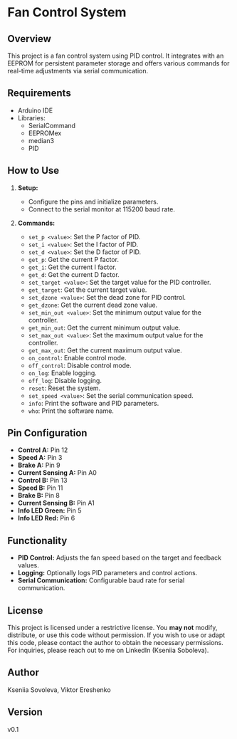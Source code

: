 # Fan Control System

## Overview
This project is a fan control system using PID control. It integrates with an EEPROM for persistent parameter storage and offers various commands for real-time adjustments via serial communication.

## Requirements
- Arduino IDE
- Libraries:
  - SerialCommand
  - EEPROMex
  - median3
  - PID

## How to Use

1. **Setup:**
   - Configure the pins and initialize parameters.
   - Connect to the serial monitor at 115200 baud rate.

2. **Commands:**
   - `set_p <value>`: Set the P factor of PID.
   - `set_i <value>`: Set the I factor of PID.
   - `set_d <value>`: Set the D factor of PID.
   - `get_p`: Get the current P factor.
   - `get_i`: Get the current I factor.
   - `get_d`: Get the current D factor.
   - `set_target <value>`: Set the target value for the PID controller.
   - `get_target`: Get the current target value.
   - `set_dzone <value>`: Set the dead zone for PID control.
   - `get_dzone`: Get the current dead zone value.
   - `set_min_out <value>`: Set the minimum output value for the controller.
   - `get_min_out`: Get the current minimum output value.
   - `set_max_out <value>`: Set the maximum output value for the controller.
   - `get_max_out`: Get the current maximum output value.
   - `on_control`: Enable control mode.
   - `off_control`: Disable control mode.
   - `on_log`: Enable logging.
   - `off_log`: Disable logging.
   - `reset`: Reset the system.
   - `set_speed <value>`: Set the serial communication speed.
   - `info`: Print the software and PID parameters.
   - `who`: Print the software name.

## Pin Configuration
- **Control A:** Pin 12
- **Speed A:** Pin 3
- **Brake A:** Pin 9
- **Current Sensing A:** Pin A0
- **Control B:** Pin 13
- **Speed B:** Pin 11
- **Brake B:** Pin 8
- **Current Sensing B:** Pin A1
- **Info LED Green:** Pin 5
- **Info LED Red:** Pin 6

## Functionality
- **PID Control:** Adjusts the fan speed based on the target and feedback values.
- **Logging:** Optionally logs PID parameters and control actions.
- **Serial Communication:** Configurable baud rate for serial communication.

## License

This project is licensed under a restrictive license. You **may not** modify, distribute, or use this code without permission. If you wish to use or adapt this code, please contact the author to obtain the necessary permissions. For inquiries, please reach out to me on LinkedIn (Kseniia Soboleva).

## Author
Kseniia Sovoleva, Viktor Ereshenko

## Version
v0.1
